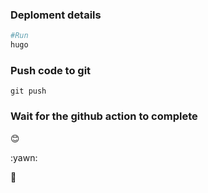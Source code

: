 ### Deploment details
```bash
#Run 
hugo

```

### Push code to git

```
git push 
```

### Wait for the github action to complete

:blush:

:yawn:

🥱
